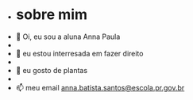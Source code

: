 - # sobre mim 
- :nazar_amulet: Oi, eu sou a aluna Anna Paula 
-  
- :handbag: eu estou interresada em fazer direito  
-
- :hibiscus: eu gosto de plantas 
- 
- :mailbox: meu email anna.batista.santos@escola.pr.gov.br
